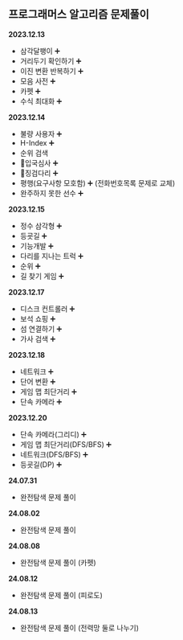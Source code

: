 ## 프로그래머스 알고리즘 문제풀이

<b>2023.12.13</b>

- 삼각달팽이 ➕
- 거리두기 확인하기 ➕
- 이진 변환 반복하기 ➕
- 모음 사전 ➕
- 카펫 ➕
- 수식 최대화 ➕

<b>2023.12.14</b>

- 불량 사용자 ➕
- H-Index ➕
- 순위 검색
- 💢입국심사 ➕
- 💢징검다리 ➕
- 평행(요구사항 모호함) ➕ (전화번호목록 문제로 교체)
- 완주하지 못한 선수 ➕

<b>2023.12.15</b>

- 정수 삼각형 ➕
- 등굣길 ➕
- 기능개발 ➕
- 다리를 지나는 트럭 ➕
- 순위 ➕
- 길 찾기 게임 ➕

<b>2023.12.17</b>

- 디스크 컨트롤러 ➕
- 보석 쇼핑 ➕
- 섬 연결하기 ➕
- 가사 검색 ➕

<b>2023.12.18</b>

- 네트워크 ➕
- 단어 변환 ➕
- 게임 맵 최단거리 ➕
- 단속 카메라 ➕

<b>2023.12.20</b>

- 단속 카메라(그리디) ➕
- 게임 맵 최단거리(DFS/BFS) ➕
- 네트워크(DFS/BFS) ➕
- 등굣길(DP) ➕

<strong> 24.07.31 </strong>

+ 완전탐색 문제 풀이

<strong> 24.08.02 </strong>

+ 완전탐색 문제 풀이

<strong> 24.08.08 </strong>

+ 완전탐색 문제 풀이 (카펫)

<strong> 24.08.12 </strong>

+ 완전탐색 문제 풀이 (피로도)

<strong> 24.08.13 </strong>

+ 완전탐색 문제 풀이 (전력망 둘로 나누기)